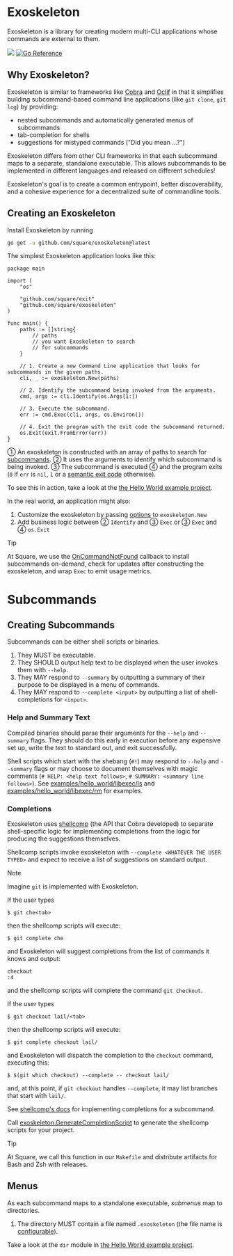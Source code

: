 # Exoskeleton

Exoskeleton is a library for creating modern multi-CLI applications whose commands are external to them.

[![](https://img.shields.io/github/actions/workflow/status/square/exoskeleton/ci.yml?branch=main&longCache=true&label=CI&logo=github%20actions&logoColor=fff)](https://github.com/square/exoskeleton/actions?query=workflow%3ACI)
[![Go Reference](https://pkg.go.dev/badge/github.com/square/exoskeleton.svg)](https://pkg.go.dev/github.com/square/exoskeleton)

## Why Exoskeleton?

Exoskeleton is similar to frameworks like [Cobra][cobra] and [Oclif][oclif] in that it simplifies building subcommand-based command line applications (like `git clone`, `git log`) by providing:
- nested subcommands and automatically generated menus of subcommands
- tab-completion for shells
- suggestions for mistyped commands ("Did you mean ...?")

Exoskeleton differs from other CLI frameworks in that each subcommand maps to a separate, standalone executable. This allows subcommands to be implemented in different languages and released on different schedules!

Exoskeleton's goal is to create a common entrypoint, better discoverability, and a cohesive experience for a decentralized suite of commandline tools.

## Creating an Exoskeleton

Install Exoskeleton by running
```sh
go get -u github.com/square/exoskeleton@latest
```

The simplest Exoskeleton application looks like this:
```golang
package main

import (
	"os"

	"github.com/square/exit"
	"github.com/square/exoskeleton"
)

func main() {
	paths := []string{
		// paths
		// you want Exoskeleton to search
		// for subcommands
	}

	// 1. Create a new Command Line application that looks for subcommands in the given paths.
	cli, _ := exoskeleton.New(paths)

	// 2. Identify the subcommand being invoked from the arguments.
	cmd, args := cli.Identify(os.Args[1:])

	// 3. Execute the subcommand.
	err := cmd.Exec(cli, args, os.Environ())

	// 4. Exit the program with the exit code the subcommand returned.
	os.Exit(exit.FromError(err))
}
```

① An exoskeleton is constructed with an array of paths to search for [subcommands][subcommands]. ② It uses the arguments to identify which subcommand is being invoked. ③ The subcommand is executed ④ and the program exits (`0` if `err` is `nil`, `1` or a [semantic exit code][exit] otherwise).

To see this in action, take a look at the [the Hello World example project][hello_world].

In the real world, an application might also:
1. Customize the exoskeleton by passing [options][options] to `exoskeleton.New`
2. Add business logic between ② `Identify` and ③ `Exec` or ③ `Exec` and ④ `os.Exit`

> [!TIP]
> At Square, we use the [OnCommandNotFound][OnCommandNotFound] callback to install subcommands on-demand, check for updates after constructing the exoskeleton, and wrap `Exec` to emit usage metrics.

# Subcommands

## Creating Subcommands

Subcommands can be either shell scripts or binaries.
1. They MUST be executable.
1. They SHOULD output help text to be displayed when the user invokes them with `--help`.
1. They MAY respond to `--summary` by outputting a summary of their purpose to be displayed in a menu of commands.
1. They MAY respond to `--complete <input>` by outputting a list of shell-completions for `<input>`.

### Help and Summary Text

Compiled binaries should parse their arguments for the `--help` and `--summary` flags. They should do this early in execution before any expensive set up, write the text to standard out, and exit successfully.

Shell scripts which start with the shebang (`#!`) may respond to `--help` and `--summary` flags or may choose to document themselves with magic comments (`# HELP: <help text follows>`, `# SUMMARY: <summary line follows>`). See [examples/hello_world/libexec/ls][ls] and [examples/hello_world/libexec/rm][rm] for examples.

### Completions

Exoskeleton uses [shellcomp][shellcomp] (the API that Cobra developed) to separate shell-specific logic for implementing completions from the logic for producing the suggestions themselves.

Shellcomp scripts invoke exoskeleton with `--complete <WHATEVER THE USER TYPED>` and expect to receive a list of suggestions on standard output.

> [!NOTE]
> Imagine `git` is implemented with Exoskeleton.
>
> If the user types
> ```
> $ git che<tab>
> ```
> then the shellcomp scripts will execute:
> ```
> $ git complete che
> ```
> and Exoskeleton will suggest completions from the list of commands it knows and output:
> ```
> checkout
> :4
> ```
> and the shellcomp scripts will complete the command `git checkout`.
>
> If the user types
> ```
> $ git checkout lail/<tab>
> ```
> then the shellcomp scripts will execute:
> ```
> $ git complete checkout lail/
> ```
> and Exoskeleton will dispatch the completion to the `checkout` command, executing this:
> ```
> $ $(git which checkout) --complete -- checkout lail/
> ```
> and, at this point, if `git checkout` handles `--complete`, it may list branches that start with `lail/`.

See [shellcomp's docs][shellcomp] for implementing completions for a subcommand.

Call [exoskeleton.GenerateCompletionScript][GenerateCompletionScript] to generate the shellcomp scripts for your project.

> [!TIP]
> At Square, we call this function in our `Makefile` and distribute artifacts for Bash and Zsh with releases.

## Menus

As each subcommand maps to a standalone executable, _submenus_ map to directories.
1. The directory MUST contain a file named `.exoskeleton` (the file name is [configurable][WithModuleMetadataFilename]).

Take a look at the `dir` module in [the Hello World example project][hello_world].


[cobra]: https://github.com/spf13/cobra
[exit]: https://github.com/square/exit#the-codes
[GenerateCompletionScript]: https://pkg.go.dev/github.com/square/exoskeleton#GenerateCompletionScript
[hello_world]: https://github.com/square/exoskeleton/tree/main/examples/hello_world
[ls]: https://github.com/square/exoskeleton/tree/main/examples/hello_world/libexec/ls
[oclif]: https://oclif.io/
[OnCommandNotFound]: https://pkg.go.dev/github.com/square/exoskeleton#OnCommandNotFound
[options]: https://pkg.go.dev/github.com/square/exoskeleton#Option
[rm]: https://github.com/square/exoskeleton/tree/main/examples/hello_world/libexec/rm
[shellcomp]: https://github.com/square/exoskeleton/tree/main/pkg/shellcomp#readme
[sub]: https://github.com/qrush/sub
[subcommands]: #subcommands
[WithModuleMetadataFilename]: https://pkg.go.dev/github.com/square/exoskeleton#WithModuleMetadataFilename
